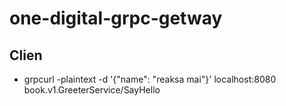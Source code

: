 # one-digital-grpc-getway

## Clien 

- grpcurl -plaintext -d '{"name": "reaksa mai"}' localhost:8080 book.v1.GreeterService/SayHello